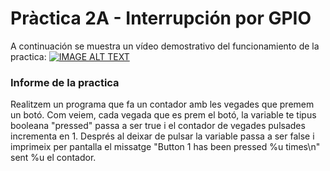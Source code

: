 # Pràctica 2A - Interrupción por GPIO 

A continuación se muestra un vídeo demostrativo del funcionamiento de la practica:
[![IMAGE ALT TEXT](https://user-images.githubusercontent.com/125595278/228276521-23af8e58-4edf-4e23-aa8b-f4e6ba9a2187.jpg)](https://youtu.be/gVGyPzvspTo)


### Informe de la practica
Realitzem un programa que fa un contador amb les vegades que premem un botó. Com veiem, cada vegada que es prem el botó, la variable te tipus booleana "pressed" passa a 
ser true i el contador de vegades pulsades incrementa en 1. Després al deixar de pulsar la variable passa a ser false i imprimeix per pantalla el missatge "Button 1 has 
been pressed %u times\n" sent %u el contador.
